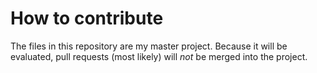 # How to contribute

The files in this repository are my master project. Because it will be evaluated, pull requests (most likely) will _not_ be merged into the project.

